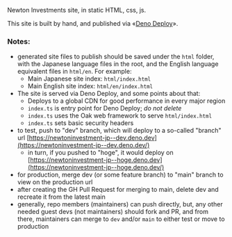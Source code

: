 Newton Investments site, in static HTML, css, js.

This site is built by hand, and published via
«[Deno Deploy](https://deno.com/deploy)».

### Notes:

- generated site files to publish should be saved under the `html` folder, with
  the Japanese language files in the root, and the English language equivalent
  files in `html/en`. For example:
  - Main Japanese site index: `html/index.html`
  - Main English site index: `html/en/index.html`
- The site is served via Deno Deploy, and some points about that:
  - Deploys to a global CDN for good performance in every major region
  - `index.ts` is entry point for Deno Deploy; _do not delete_
  - `index.ts` uses the Oak web framework to serve `html/index.html`
  - `index.ts` sets basic security headers
- to test, push to "dev" branch, which will deploy to a so-called "branch" url
  [https://newtoninvestment-jp--dev.deno.dev](https://newtoninvestment-jp--dev.deno.dev/)
  - in turn, if you pushed to "hoge", it would deploy on
    [https://newtoninvestment-jp--hoge.deno.dev](https://newtoninvestment-jp--hoge.deno.dev/)
- for production, merge dev (or some feature branch) to "main" branch to view on
  the production url
- after creating the GH Pull Request for merging to main, delete dev and
  recreate it from the latest main
- generally, repo members (maintainers) can push directly, but, any other needed
  guest devs (not maintainers) should fork and PR, and from there, maintainers
  can merge to `dev` and/or `main` to either test or move to production

